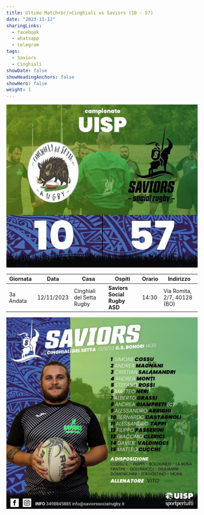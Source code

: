 ```yaml
---
title: Ultimo Match<br/>Cinghiali vs Saviors (10 - 57)
date: "2023-11-12"
sharingLinks:
  - facebook
  - whatsapp
  - telegram
tags:
  - Saviors
  - Cinghiali
showDate: false
showHeadingAnchors: false
showHero: false
weight: 1
---
```


![](./featured.jpg)

| Giornata  | Data       | Casa                      | Ospiti                       | Orario | Indirizzo                   |
| --------- | ---------- | ------------------------- | ---------------------------- | ------ | --------------------------- |
| 3a Andata | 12/11/2023 | Cinghiali del Setta Rugby | **Saviors Social Rugby ASD** | 14:30  | Via Romita, 2/7, 40128 (BO) |

![](./team.jpg)
